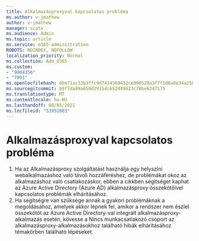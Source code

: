 ```yaml
---
title: Alkalmazásproxyval kapcsolatos probléma
ms.author: v-jmathew
author: v-jmathew
manager: scotv
ms.audience: Admin
ms.topic: article
ms.service: o365-administration
ROBOTS: NOINDEX, NOFOLLOW
localization_priority: Normal
ms.collection: Adm_O365
ms.custom:
- "9004356"
- "7801"
ms.openlocfilehash: bbe71ac33b3ffc9d7414369432ce096520a3f7f1d8a0e34a256df2db7765d583
ms.sourcegitcommit: b5f7da89a650d2915dc652449623c78be6247175
ms.translationtype: MT
ms.contentlocale: hu-HU
ms.lasthandoff: 08/05/2021
ms.locfileid: "53951603"
---
```

# <a name="app-proxy-connection-issue"></a>Alkalmazásproxyval kapcsolatos probléma

1. Ha az Alkalmazásproxy szolgáltatást használja egy helyszíni webalkalmazáshoz való távoli hozzáféréshez, de [](https://docs.microsoft.com/azure/active-directory/manage-apps/application-proxy-debug-connectors) problémákat okoz az alkalmazáshoz való csatlakozáskor, ebben a cikkben segítséget kaphat az Azure Active Directory (Azure AD) alkalmazásproxy összekötőivel kapcsolatos problémák elhárításához.
2. Ha segítségre van szüksége annak a gyakori problémáknak a megoldásához, amelyek akkor lépnek fel, amikor a rendszer nem észlel összekötőt az Azure Active Directory-val integrált alkalmazásproxy-alkalmazás esetén, kövesse a Nincs munkacsatlakozó csoport az alkalmazásproxy-alkalmazásokhoz található hibák elhárításához témakörben található lépéseket. [](https://docs.microsoft.com/azure/active-directory/application-proxy-connectivity-no-working-connector)
